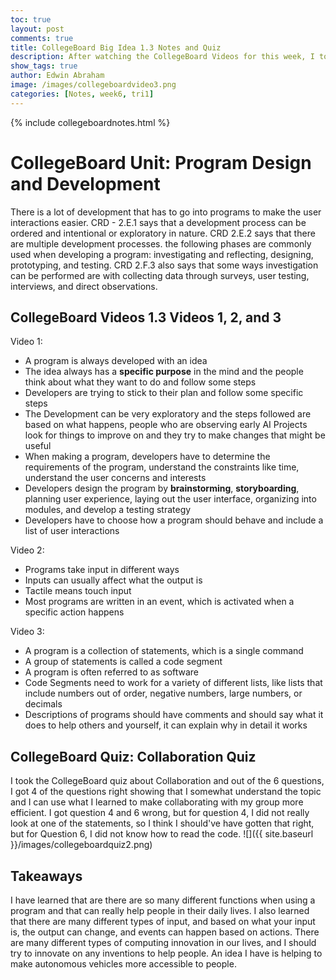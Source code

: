 ```yaml
---
toc: true
layout: post
comments: true
title: CollegeBoard Big Idea 1.3 Notes and Quiz
description: After watching the CollegeBoard Videos for this week, I took some notes and took the quiz afterwards, here are some notes and thoughts about the quiz
show_tags: true
author: Edwin Abraham
image: /images/collegeboardvideo3.png
categories: [Notes, week6, tri1]
---
```

{% include collegeboardnotes.html %}

# CollegeBoard Unit: Program Design and Development
There is a lot of development that has to go into programs to make the user interactions easier. CRD - 2.E.1 says that a development process can be ordered and intentional or exploratory in nature. CRD 2.E.2 says that there are multiple development processes. the following phases are commonly used when developing a program: investigating and reflecting, designing, prototyping, and testing. CRD 2.F.3 also says that some ways investigation can be performed are with collecting data through surveys, user testing, interviews, and direct observations.

## CollegeBoard Videos 1.3 Videos 1, 2, and 3

Video 1:
- A program is always developed with an idea
- The idea always has a **specific purpose** in the mind and the people think about what they want to do and follow some steps
- Developers are trying to stick to their plan and follow some specific steps
- The Development can be very exploratory and the steps followed are based on what happens, people who are observing early AI Projects look for things to improve on and they try to make changes that might be useful
- When making a program, developers have to determine the requirements of the program, understand the constraints like time, understand the user concerns and interests
- Developers design the program by **brainstorming**, **storyboarding**, planning user experience, laying out the user interface, organizing into modules, and develop a testing strategy
- Developers have to choose how a program should behave and include a list of user interactions

Video 2:
- Programs take input in different ways
- Inputs can usually affect what the output is
- Tactile means touch input
- Most programs are written in an event, which is activated when a specific action happens

Video 3:
- A program is a collection of statements, which is a single command
- A group of statements is called a code segment
- A program is often referred to as software
- Code Segments need to work for a variety of different lists, like lists that include numbers out of order, negative numbers, large numbers, or decimals
- Descriptions of programs should have comments and should say what it does to help others and yourself, it can explain why in detail it works

## CollegeBoard Quiz: Collaboration Quiz
I took the CollegeBoard quiz about Collaboration and out of the 6 questions, I got 4 of the questions right showing that I somewhat understand the topic and I can use what I learned to make collaborating with my group more efficient. I got question 4 and 6 wrong, but for question 4, I did not really look at one of the statements, so I think I should've have gotten that right, but for Question 6, I did not know how to read the code.
![]({{ site.baseurl }}/images/collegeboardquiz2.png)

## Takeaways
I have learned that are there are so many different functions when using a program and that can really help people in their daily lives. I also learned that there are many different types of input, and based on what your input is, the output can change, and events can happen based on actions. There are many different types of computing innovation in our lives, and I should try to innovate on any inventions to help people. An idea I have is helping to make autonomous vehicles more accessible to people.